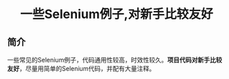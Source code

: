 
# <p align="center">一些Selenium例子,对新手比较友好</p>
## 简介
一些常见的Selenium例子，代码通用性较高，时效性较久。**项目代码对新手比较友好**，尽量用简单的Selenium代码，并配有大量注释。

